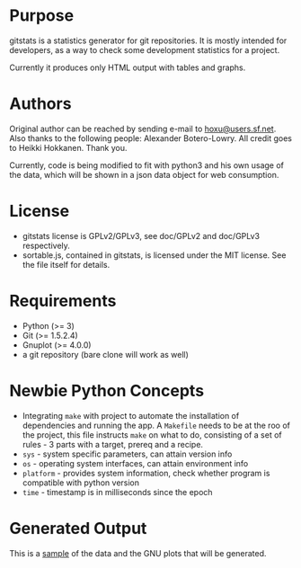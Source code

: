 Purpose
===========
gitstats is a statistics generator for git repositories.  It is mostly intended
for developers, as a way to check some development statistics for a project.

Currently it produces only HTML output with tables and graphs.

Authors
===========
Original author can be reached by sending e-mail to <hoxu@users.sf.net>. Also thanks to the following people: Alexander Botero-Lowry. All credit goes to Heikki Hokkanen. Thank you. 

Currently, code is being modified to fit with python3 and his own usage of the data, which will be shown in a json data object for web consumption. 

License
===========
* gitstats license is GPLv2/GPLv3, see doc/GPLv2 and doc/GPLv3 respectively.
* sortable.js, contained in gitstats, is licensed under the MIT license. See the
file itself for details.

Requirements
============
- Python (>= 3)
- Git (>= 1.5.2.4)
- Gnuplot (>= 4.0.0)
- a git repository (bare clone will work as well)


Newbie Python Concepts
============
* Integrating `make` with project to automate the installation of dependencies and running the app. A `Makefile` needs to be at the roo of the project, this file instructs `make` on what to do, consisting of a set of rules - 3 parts with a target, prereq and a recipe. 
* `sys` - system specific parameters, can attain version info
* `os` - operating system interfaces, can attain environment info
* `platform` - provides system information, check whether program is compatible with python version
* `time` - timestamp is in milliseconds since the epoch


Generated Output
============
This is a [sample](https://github.com/irbull/gitscripts/blob/master/yearly_stats) of the data and the GNU plots that will be generated. 